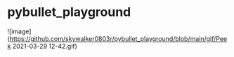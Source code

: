 # pybullet_playground

![image](https://github.com/skywalker0803r/pybullet_playground/blob/main/gif/Peek 2021-03-29 12-42.gif)
